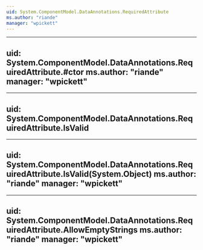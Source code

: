 ```yaml
---
uid: System.ComponentModel.DataAnnotations.RequiredAttribute
ms.author: "riande"
manager: "wpickett"
---
```


---
uid: System.ComponentModel.DataAnnotations.RequiredAttribute.#ctor
ms.author: "riande"
manager: "wpickett"
---

---
uid: System.ComponentModel.DataAnnotations.RequiredAttribute.IsValid
---

---
uid: System.ComponentModel.DataAnnotations.RequiredAttribute.IsValid(System.Object)
ms.author: "riande"
manager: "wpickett"
---

---
uid: System.ComponentModel.DataAnnotations.RequiredAttribute.AllowEmptyStrings
ms.author: "riande"
manager: "wpickett"
---
